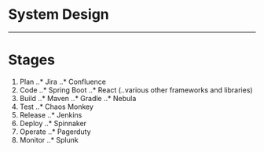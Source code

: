 # System Design
___

# Stages
1. Plan
..* Jira
..* Confluence
2. Code
..* Spring Boot
..* React (..various other frameworks and libraries)
3. Build
..* Maven
..* Gradle
..* Nebula
4. Test
..* Chaos Monkey
5. Release
..* Jenkins
6. Deploy
..* Spinnaker
7. Operate
..* Pagerduty
8. Monitor
..* Splunk
